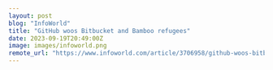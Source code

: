 ```yaml
---
layout: post
blog: "InfoWorld"
title: "GitHub woos Bitbucket and Bamboo refugees"
date: 2023-09-19T20:49:00Z
image: images/infoworld.png
remote_url: "https://www.infoworld.com/article/3706958/github-woos-bitbucket-and-bamboo-refugees.html#tk.rss_applicationdevelopment"
---
```

